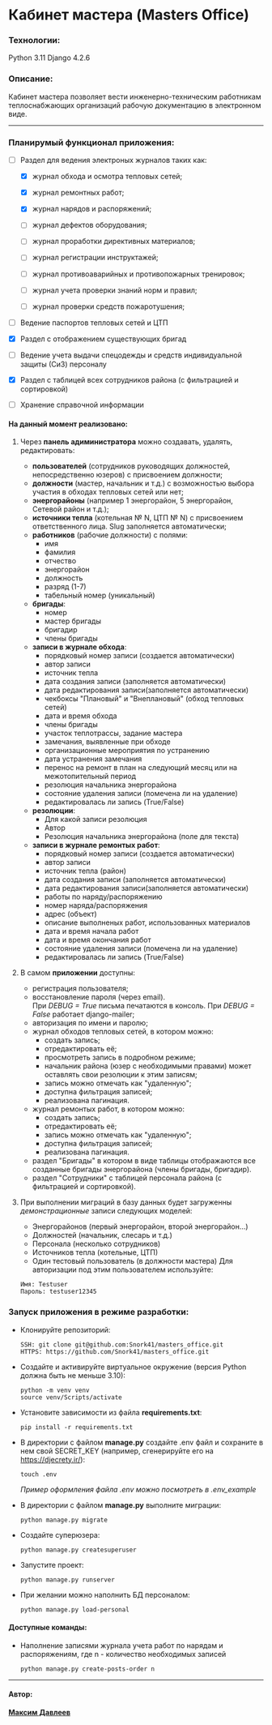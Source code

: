 # Кабинет мастера (Masters Office)

### Технологии:
Python 3.11
Django 4.2.6

### Описание:

Кабинет мастера позволяет вести инженерно-техническим работникам теплоснабжающих организаций рабочую документацию в электронном виде.

<hr>

### Планирумый функционал приложения:

 - [ ] Раздел для ведения электроных журналов таких как: 
    - [x] журнал обхода и осмотра тепловых сетей;
    - [x] журнал ремонтных работ;
    - [x] журнал нарядов и распоряжений;
    - [ ] журнал дефектов оборудования;
    - [ ] журнал проработки директивных материалов;
    - [ ] журнал регистрации инструктажей;
    - [ ] журнал противоаварийных и противопожарных тренировок;
    - [ ] журнал учета проверки знаний норм и правил;
    - [ ] журнал проверки средств пожаротушения;

            
- [ ] Ведение паспортов тепловых сетей и ЦТП

- [x] Раздел с отображением существующих бригад
    
- [ ] Ведение учета выдачи спецодежды и средств индивидуальной защиты (СиЗ) персоналу

- [x] Раздел с таблицей всех сотрудников района (с фильтрацией и сортировкой)

- [ ] Хранение справочной информации


#### На данный момент реализовано:
1. Через **панель адиминистратора** можно создавать, удалять, редактировать:
    - **пользователей** (сотрудников руководящих должностей, непосредственно юзеров) с присвоением должности;
    - **должности** (мастер, начальник и т.д.) с возможностью выбора участия в обходах тепловых сетей или нет;
    - **энергорайоны** (например 1 энергорайон, 5 энергорайон, Сетевой район и т.д.);
    - **источники тепла** (котельная № N, ЦТП № N) с присвоением ответственного лица. Slug заполняется автоматически;
    - **работников** (рабочие должности) с полями:
        - имя
        - фамилия
        - отчество
        - энергорайон
        - должность
        - разряд (1-7)
        - табельный номер (уникальный)
    - **бригады**:
        - номер
        - мастер бригады
        - бригадир
        - члены бригады
    - **записи в журнале обхода**:
        - порядковый номер записи (создается автоматически)
        - автор записи
        - источник тепла
        - дата создания записи (заполняется автоматически)
        - дата редактирования записи(заполняется автоматически)
        - чекбоксы "Плановый" и "Внеплановый" (обход тепловых сетей)
        - дата и время обхода
        - члены бригады
        - участок теплотрассы, задание мастера
        - замечания, выявленные при обходе
        - организационные мероприятия по устранению
        - дата устранения замечания
        - перенос на ремонт в план на следующий месяц или на межотопительный период
        - резолюция начальника энергорайона
        - состояние удаления записи (помечена ли на удаление)
        - редактировалась ли запись (True/False)
    - **резолюции**:
        - Для какой записи резолюция
        - Автор
        - Резолюция начальника энергорайона (поле для текста)
    - **записи в журнале ремонтых работ**:
        - порядковый номер записи (создается автоматически)
        - автор записи
        - источник тепла (район)
        - дата создания записи (заполняется автоматически)
        - дата редактирования записи(заполняется автоматически)
        - работы по наряду/распоряжению
        - номер наряда/распоряжения
        - адрес (объект)
        - описание выполненых работ, использованных материалов
        - дата и время начала работ
        - дата и время окончания работ
        - состояние удаления записи (помечена ли на удаление)
        - редактировалась ли запись (True/False)


2. В самом **приложении** доступны:
    - регистрация пользователя;
    - восстановление пароля (через email).  
    При _DEBUG = True_ письма печатаются в консоль. При _DEBUG = False_ работает django-mailer;
    - авторизация по имени и паролю;
    - журнал обходов тепловых сетей, в котором можно:
        - создать запись;
        - отредактировать её;
        - просмотреть запись в подробном режиме;
        - начальник района (юзер с необходимыми правами) может оставлять свои резолюции к этим записям;
        - запись можно отмечать как "удаленную";
        - доступна фильтрация записей;
        - реализована пагинация.
    - журнал ремонтых работ, в котором можно:
        - создать запись;
        - отредактировать её;
        - запись можно отмечать как "удаленную";
        - доступна фильтрация записей;
        - реализована пагинация.
    - раздел "Бригады" в котором в виде таблицы отображаются все созданные бригады энергорайона (члены бригады, бригадир).
    - раздел "Сотрудники" с таблицей персонала района (с фильтрацией и сортировкой).


3. При выполнении миграций в базу данных будет загруженны _демонстрационные_ записи следующих моделей:
    - Энергорайонов (первый энергорайон, второй энергорайон...)
    - Должностей (начальник, слесарь и т.д.)
    - Персонала (несколько сотрудников)
    - Источников тепла (котельные, ЦТП)
    - Один тестовый пользователь (в должности мастера)
    Для авторизации под этим пользователем используйте:
    ```
    Имя: Testuser 
    Пароль: testuser12345
    ```

### Запуск приложения в режиме разработки:
- Клонируйте репозиторий:
    ```
    SSH: git clone git@github.com:Snork41/masters_office.git
    HTTPS: https://github.com/Snork41/masters_office.git
    ```
- Создайте и активируйте виртуальное окружение (версия Python должна быть не меньше 3.10):
    ```
    python -m venv venv
    source venv/Scripts/activate
    ```
- Установите зависимости из файла __requirements.txt__:
    ```
    pip install -r requirements.txt
    ```
- В директории с файлом **manage.py** создайте .env файл и сохраните в нем свой SECRET_KEY (например, сгенерируйте его на https://djecrety.ir/):
    ```
    touch .env
    ```
    _Пример оформления файла .env можно посмотреть в .env_example_

- В директории с файлом **manage.py** выполните миграции:
    ```
    python manage.py migrate
    ```
- Создайте суперюзера:
    ```
    python manage.py createsuperuser
    ```
- Запустите проект:
    ```
    python manage.py runserver
    ```
- При желании можно наполнить БД персоналом:
    ```
    python manage.py load-personal
    ```
#### Доступные команды:
- Наполнение записями журнала учета работ по нарядам и распоряжениям, где n - количество необходимых записей
    ```
    python manage.py create-posts-order n
    ```
---
#### Автор:
__[Максим Давлеев](https://github.com/Snork41)__
